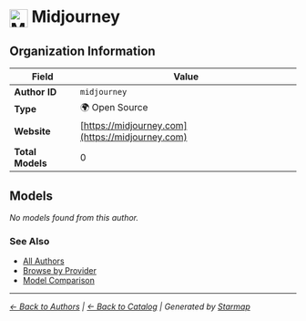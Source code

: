 # <img src="https://raw.githubusercontent.com/agentstation/starmap/master/internal/embedded/logos/midjourney.svg" alt="Midjourney" width="32" height="32" style="vertical-align: middle;"> Midjourney
  
  
## Organization Information
  
| Field | Value |
|---------|---------|
| **Author ID** | `midjourney` |
| **Type** | 🌍 Open Source |
| **Website** | [https://midjourney.com](https://midjourney.com) |
| **Total Models** | 0 |

  
## Models
  
*No models found from this author.*
  
### See Also
  
- [All Authors](../)
- [Browse by Provider](../../providers/)
- [Model Comparison](../../models/)
  
---
*_[← Back to Authors](../) | [← Back to Catalog](../../) | Generated by [Starmap](https://github.com/agentstation/starmap)_*